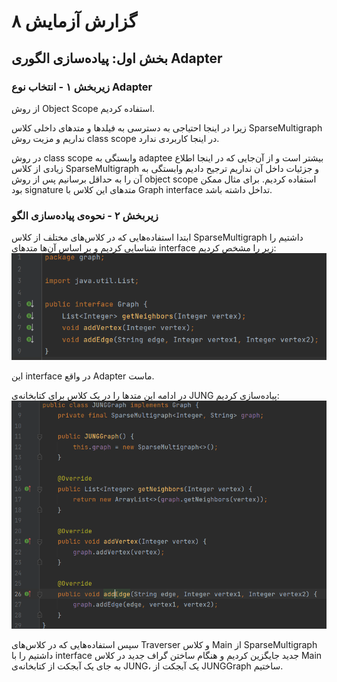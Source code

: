 # گزارش آزمایش ۸

## بخش اول: پیاده‌سازی الگوری Adapter
### زیربخش ۱ - انتخاب نوع Adapter
از روش Object Scope استفاده کردیم.

زیرا در اینجا احتیاجی به دسترسی به فیلدها و متدهای داخلی کلاس SparseMultigraph نداریم و مزیت روش class scope در اینجا کاربردی ندارد.

در روش class scope وابستگی به adaptee بیشتر است و از آن‌جایی که در اینجا اطلاع زیادی از کلاس SparseMultigraph و جزئیات داخل آن نداریم ترجیح دادیم وابستگی به آن را به حداقل برسانیم پس از روش object scope استفاده کردیم. برای مثال ممکن بود signature متدهای این کلاس با Graph interface تداخل داشته باشد.

### زیربخش ۲ - نحوه‌ی پیاده‌سازی الگو
ابتدا استفاده‌هایی که در کلاس‌های مختلف از کلاس SparseMultigraph داشتیم را شناسایی کردیم و بر اساس آن‌ها متدهای interface زیر را مشخص کردیم:
![img.png](static/graph_interface.png)

این interface در واقع Adapter ماست.

در ادامه این متدها را در یک کلاس برای کتابخانه‌ی JUNG پیاده‌سازی کردیم:
![img.png](static/jung_graph.png)

سپس استفاده‌هایی که در کلاس‌های Traverser و کلاس Main از SparseMultigraph داشتیم را با interface جدید جایگزین کردیم و هنگام ساختن گراف جدید در کلاس Main به جای یک آبجکت از کتابخانه‌ی JUNG، یک آبجکت از JUNGGraph ساختیم.
